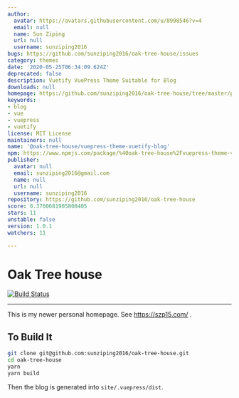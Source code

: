 ```yaml
---
author:
  avatar: https://avatars.githubusercontent.com/u/8998546?v=4
  email: null
  name: Sun Ziping
  url: null
  username: sunziping2016
bugs: https://github.com/sunziping2016/oak-tree-house/issues
category: themes
date: '2020-05-25T06:34:09.624Z'
deprecated: false
description: Vuetify VuePress Theme Suitable for Blog
downloads: null
homepage: https://github.com/sunziping2016/oak-tree-house/tree/master/packages/%40oak-tree-house/vuepress-theme-vuetify-blog#readme
keywords:
- blog
- vue
- vuepress
- vuetify
license: MIT License
maintainers: null
name: '@oak-tree-house/vuepress-theme-vuetify-blog'
npm: https://www.npmjs.com/package/%40oak-tree-house%2Fvuepress-theme-vuetify-blog
publisher:
  avatar: null
  email: sunziping2016@gmail.com
  name: null
  url: null
  username: sunziping2016
repository: https://github.com/sunziping2016/oak-tree-house
score: 0.3760681905800405
stars: 11
unstable: false
version: 1.0.1
watchers: 11

---
```


# Oak Tree house

[![Build Status](https://travis-ci.com/sunziping2016/oak-tree-house.svg?branch=master)](https://travis-ci.com/sunziping2016/oak-tree-house)

****
This is my newer personal homepage. See <https://szp15.com/> .

## To Build It

```bash
git clone git@github.com:sunziping2016/oak-tree-house.git
cd oak-tree-house
yarn
yarn build
```

Then the blog is generated into `site/.vuepress/dist`.
